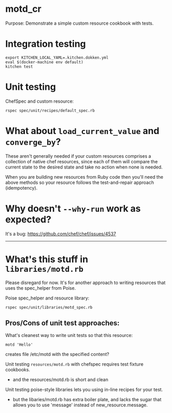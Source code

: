 # motd_cr

Purpose: Demonstrate a simple custom resource cookbook with tests.

# Integration testing

```
export KITCHEN_LOCAL_YAML=.kitchen.dokken.yml
eval $(docker-machine env default)
kitchen test
```

# Unit testing

ChefSpec and custom resource:
```
rspec spec/unit/recipes/default_spec.rb
```

# What about `load_current_value` and `converge_by`?

These aren't generally needed if your custom resources comprises a collection of native chef resources, since each of them will compare the current state to the desired state and take no action when none is needed.

When you are building new resources from Ruby code then you'll need the above methods so your resource follows the test-and-repair approach (idempotency).

# Why doesn't `--why-run` work as expected?

It's a bug: https://github.com/chef/chef/issues/4537

----

# What's this stuff in `libraries/motd.rb`

Please disregard for now. It's for another approach to writing resources that uses the spec_helper from Poise.

Poise spec_helper and resource library:
```
rspec spec/unit/libraries/motd_spec.rb
```

## Pros/Cons of unit test approaches:

What's cleanest way to write unit tests so that this resource:
```
motd 'Hello'
```
creates file /etc/motd with the specified content?

Unit testing `resources/motd.rb` with chefspec requires test fixture cookbooks.
- and the resources/motd.rb is short and clean


Unit testing poise-style libraries lets you using in-line recipes for your test.
- but the libaries/motd.rb has extra boiler plate, and lacks the sugar that allows you to use 'message' instead of new_resource.message.
